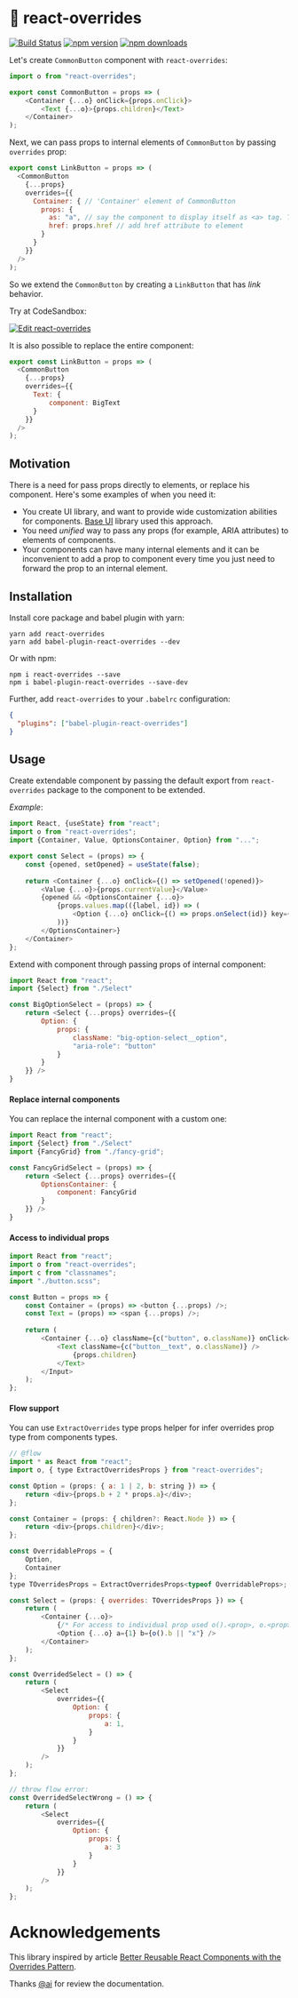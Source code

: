# 🔮 react-overrides

[![Build Status](https://travis-ci.org/ilyalesik/react-overrides.svg?branch=master)](https://travis-ci.org/ilyalesik/react-overrides)
[![npm version](https://img.shields.io/npm/v/react-overrides.svg)](https://www.npmjs.com/package/react-overrides)
[![npm downloads](https://img.shields.io/npm/dt/react-overrides.svg)](https://www.npmjs.com/package/react-overrides)

Let's create `CommonButton` component with `react-overrides`:
```javascript
import o from "react-overrides";

export const CommonButton = props => (
    <Container {...o} onClick={props.onClick}>
        <Text {...o}>{props.children}</Text>
    </Container>
);
```

Next, we can pass props to internal elements of `CommonButton` by passing `overrides` prop:
```javascript
export const LinkButton = props => (
  <CommonButton
    {...props}
    overrides={{
      Container: { // 'Container' element of CommonButton
        props: {
          as: "a", // say the component to display itself as <a> tag. Typical for CSS-in-JS solutions.
          href: props.href // add href attribute to element
        }
      }
    }}
  />
);
```
So we extend the `CommonButton` by creating a `LinkButton` that has *link* behavior.

Try at CodeSandbox:

[![Edit react-overrides](https://codesandbox.io/static/img/play-codesandbox.svg)](https://codesandbox.io/s/n8m65940l)


It is also possible to replace the entire component:
```javascript
export const LinkButton = props => (
  <CommonButton
    {...props}
    overrides={{
      Text: {
          component: BigText
      }
    }}
  />
);
```


## Motivation

There is a need for pass props directly to elements, or replace his component. 
Here's some examples of when you need it:
* You create UI library, and want to provide wide customization abilities for components. [Base UI](https://baseui.design/) library used this approach.
* You need *unified* way to pass any props (for example, ARIA attributes) to elements of components. 
* Your components can have many internal elements and it can be inconvenient to add a prop to component every time you just need to forward the prop to an internal element.

## Installation

Install core package and babel plugin with yarn:

```
yarn add react-overrides
yarn add babel-plugin-react-overrides --dev
```

Or with npm:

```
npm i react-overrides --save
npm i babel-plugin-react-overrides --save-dev
```

Further, add `react-overrides` to your `.babelrc` configuration:
```json
{
  "plugins": ["babel-plugin-react-overrides"]
}
```

## Usage

Create extendable component by passing the default export 
from `react-overrides` package to the component to be extended. 

*Example*:

```javascript
import React, {useState} from "react";
import o from "react-overrides";
import {Container, Value, OptionsContainer, Option} from "...";

export const Select = (props) => {
    const {opened, setOpened} = useState(false);
    
    return <Container {...o} onClick={() => setOpened(!opened)}>
        <Value {...o}>{props.currentValue}</Value>
        {opened && <OptionsContainer {...o}>
            {props.values.map(({label, id}) => (
                <Option {...o} onClick={() => props.onSelect(id)} key={id}>{label}</Option>
            ))}
        </OptionsContainer>}
    </Container>
};
```

Extend with component through passing props of internal component:
```javascript
import React from "react";
import {Select} from "./Select"

const BigOptionSelect = (props) => {
    return <Select {...props} overrides={{
        Option: {
            props: {
                className: "big-option-select__option",
                "aria-role": "button"
            }
        }
    }} />
}
```

#### Replace internal components

You can replace the internal component with a custom one:
```javascript
import React from "react";
import {Select} from "./Select"
import {FancyGrid} from "./fancy-grid";

const FancyGridSelect = (props) => {
    return <Select {...props} overrides={{
        OptionsContainer: {
            component: FancyGrid
        }
    }} />
}
```

#### Access to individual props

```javascript
import React from "react";
import o from "react-overrides";
import c from "classnames";
import "./button.scss";

const Button = props => {
    const Container = (props) => <button {...props) />;
    const Text = (props) => <span {...props) />;
    
    return (
        <Container {...o} className={c("button", o.className)} onClick={props.onClick}>
            <Text className={c("button__text", o.className)} />
                {props.children}
            </Text>
        </Input>
    );
};
```

#### Flow support
You can use `ExtractOverrides` type props helper for infer overrides prop type from components types.
```javascript
// @flow
import * as React from "react";
import o, { type ExtractOverridesProps } from "react-overrides";

const Option = (props: { a: 1 | 2, b: string }) => {
    return <div>{props.b + 2 * props.a}</div>;
};

const Container = (props: { children?: React.Node }) => {
    return <div>{props.children}</div>;
};

const OverridableProps = {
    Option,
    Container
};
type TOverridesProps = ExtractOverridesProps<typeof OverridableProps>;

const Select = (props: { overrides: TOverridesProps }) => {
    return (
        <Container {...o}>
            {/* For access to individual prop used o().<prop>, o.<prop> throw Flow error */}
            <Option {...o} a={1} b={o().b || "x"} />
        </Container>
    );
};

const OverridedSelect = () => {
    return (
        <Select
            overrides={{
                Option: {
                    props: {
                        a: 1,
                    }
                }
            }}
        />
    );
};

// throw flow error:
const OverridedSelectWrong = () => {
    return (
        <Select
            overrides={{
                Option: {
                    props: {
                        a: 3
                    }
                }
            }}
        />
    );
};
```

# Acknowledgements
This library inspired by article 
[Better Reusable React Components with the Overrides Pattern](https://medium.com/@dschnr/better-reusable-react-components-with-the-overrides-pattern-9eca2339f646).

Thanks [@ai](https://github.com/ai) for review the documentation.
